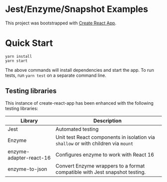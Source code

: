 # Jest/Enzyme/Snapshot Examples

This project was bootstrapped with [Create React App](https://github.com/facebookincubator/create-react-app).

# Quick Start

```
yarn install
yarn start
```

The above commands will install dependencies and start the app. To run tests, run `yarn test` on a separate command line.

## Testing libraries

This instance of create-react-app has been enhanced with the following testing libraries:

| Library                 | Description                                                                        |
| ----------------------- | ---------------------------------------------------------------------------------- |
| Jest                    | Automated testing                                                                  |
| Enzyme                  | Unit test React components in isolation via `shallow` or with children via `mount` |
| enzyme-adapter-react-16 | Configures enzyme to work with React 16                                            |
| enzyme-to-json          | Convert Enzyme wrappers to a format compatible with Jest snapshot testing.         |
